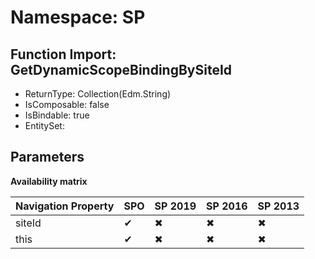 # Namespace: SP

## Function Import: GetDynamicScopeBindingBySiteId

- ReturnType: Collection(Edm.String)
- IsComposable: false
- IsBindable: true
- EntitySet: 

## Parameters

**Availability matrix**

Navigation Property | SPO | SP 2019 | SP 2016 | SP 2013
----------|-----|---------|---------|--------
siteId | ✔ | ✖ | ✖ | ✖
this | ✔ | ✖ | ✖ | ✖
